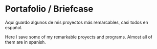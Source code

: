 # Portafolio / Briefcase
Aquí guardo algunos de mis proyectos más remarcables, casi todos en español.

Here I save some of my remarkable proyects and programs. Almost all of them are in spanish.
